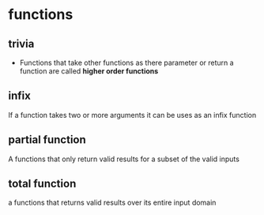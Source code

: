# functions

## trivia
- Functions that take other functions as there parameter or return a function are called __higher order functions__

## infix
If a function takes two or more arguments it can be uses as an infix function

    
## partial function
A functions that only return valid results for a subset of the valid inputs

## total function
a functions that returns valid results over its entire input domain